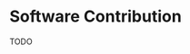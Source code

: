 # Software Contribution

<!--
https://github.com/DA0-DA0/dao-dao-ui/blob/development/CONTRIBUTING.md
-->

TODO

<!--
cat << EOF > ./CONTRIBUTING.md

EOF
-->
